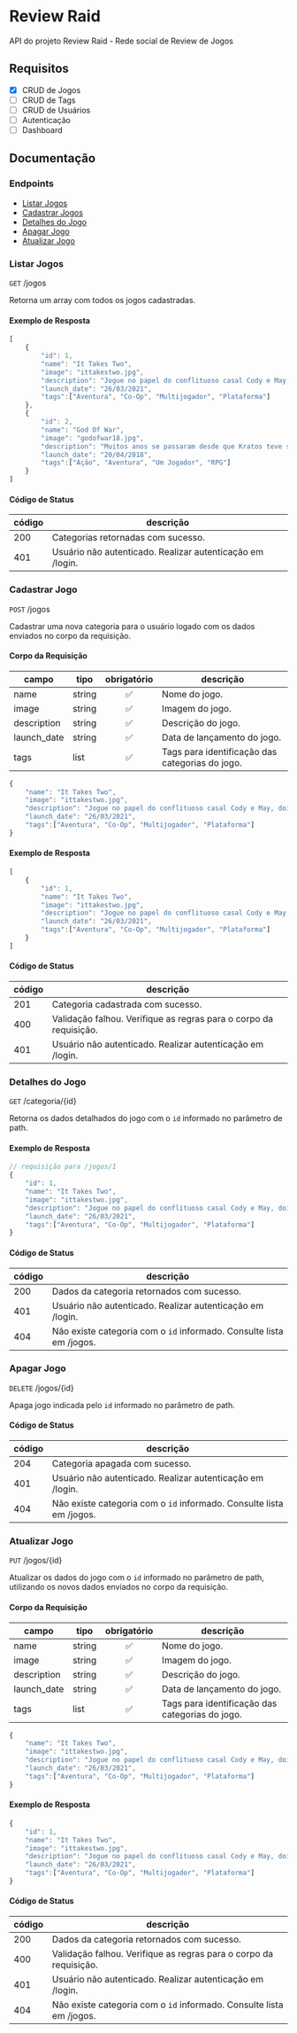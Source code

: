 # Review Raid

API do projeto Review Raid - Rede social de Review de Jogos

## Requisitos

- [x] CRUD de Jogos
- [ ] CRUD de Tags
- [ ] CRUD de Usuários
- [ ] Autenticação
- [ ] Dashboard

## Documentação

### Endpoints

- [Listar Jogos](#listar-jogos)
- [Cadastrar Jogos](#cadastrar-jogo)
- [Detalhes do Jogo](#detalhes-do-jogo)
- [Apagar Jogo](#apagar-jogo)
- [Atualizar Jogo](#atualizar-jogo)

### Listar Jogos

`GET` /jogos

Retorna um array com todos os jogos cadastradas.

#### Exemplo de Resposta
```js
[
    {
        "id": 1,
        "name": "It Takes Two",
        "image": "ittakestwo.jpg",
        "description": "Jogue no papel do conflituoso casal Cody e May, dois humanos transformados em bonecos por um feitiço. Juntos, presos em um mundo fantástico onde o imprevisível está sempre à espreita, são obrigados a trabalhar para salvar seu relacionamento conturbado. Domine habilidades de personagem únicas e interligadas em cada nível. Ajude e receba ajuda em obstáculos inesperados e momentos divertidos.",
        "launch_date": "26/03/2021",
        "tags":["Aventura", "Co-Op", "Multijogador", "Plataforma"]
    },
    {
        "id": 2,
        "name": "God Of War",
        "image": "godofwar18.jpg",
        "description": "Muitos anos se passaram desde que Kratos teve sua vingança contra os deuses do Olimpo, e agora ele vive com seu filho Atreus em Midgard. O jogo começa após a morte da segunda esposa de Kratos e mãe de Atreus, Faye. Seu último desejo era que suas cinzas fossem espalhadas no pico mais alto dos nove reinos nórdicos. Antes de iniciar sua jornada, Kratos é confrontado por um homem misterioso com poderes divinos. Depois de aparentemente matá-lo, Kratos e Atreus partem em sua jornada.",
        "launch_date": "20/04/2018",
        "tags":["Ação", "Aventura", "Um Jogador", "RPG"]
    }
]
```

#### Código de Status
| código | descrição
|--------|----------
| 200 | Categorias retornadas com sucesso.
| 401 | Usuário não autenticado. Realizar autenticação em /login.


### Cadastrar Jogo

`POST` /jogos

Cadastrar uma nova categoria para o usuário logado com os dados enviados no corpo da requisição.

#### Corpo da Requisição

| campo | tipo | obrigatório | descrição
|-------|------|:-----------:|----------
| name | string | ✅ | Nome do jogo.
| image | string | ✅ | Imagem do jogo.
| description | string | ✅ | Descrição do jogo.
| launch_date | string | ✅ | Data de lançamento do jogo.
| tags | list | ✅ | Tags para identificação das categorias do jogo.

```js
{
    "name": "It Takes Two",
    "image": "ittakestwo.jpg",
    "description": "Jogue no papel do conflituoso casal Cody e May, dois humanos transformados em bonecos por um feitiço. Juntos, presos em um mundo fantástico onde o imprevisível está sempre à espreita, são obrigados a trabalhar para salvar seu relacionamento conturbado. Domine habilidades de personagem únicas e interligadas em cada nível. Ajude e receba ajuda em obstáculos inesperados e momentos divertidos.",
    "launch_date": "26/03/2021",
    "tags":["Aventura", "Co-Op", "Multijogador", "Plataforma"]
}
```

#### Exemplo de Resposta
```js
[
    {
        "id": 1,
        "name": "It Takes Two",
        "image": "ittakestwo.jpg",
        "description": "Jogue no papel do conflituoso casal Cody e May, dois humanos transformados em bonecos por um feitiço. Juntos, presos em um mundo fantástico onde o imprevisível está sempre à espreita, são obrigados a trabalhar para salvar seu relacionamento conturbado. Domine habilidades de personagem únicas e interligadas em cada nível. Ajude e receba ajuda em obstáculos inesperados e momentos divertidos.",
        "launch_date": "26/03/2021",
        "tags":["Aventura", "Co-Op", "Multijogador", "Plataforma"]
    }
]
```

#### Código de Status
| código | descrição
|--------|----------
| 201 | Categoria cadastrada com sucesso.
| 400 | Validação falhou. Verifique as regras para o corpo da requisição.
| 401 | Usuário não autenticado. Realizar autenticação em /login.

### Detalhes do Jogo

`GET` /categoria/{id}

Retorna os dados detalhados do jogo com o `id` informado no parâmetro de path.

#### Exemplo de Resposta
```js
// requisição para /jogos/1
{
    "id": 1,
    "name": "It Takes Two",
    "image": "ittakestwo.jpg",
    "description": "Jogue no papel do conflituoso casal Cody e May, dois humanos transformados em bonecos por um feitiço. Juntos, presos em um mundo fantástico onde o imprevisível está sempre à espreita, são obrigados a trabalhar para salvar seu relacionamento conturbado. Domine habilidades de personagem únicas e interligadas em cada nível. Ajude e receba ajuda em obstáculos inesperados e momentos divertidos.",
    "launch_date": "26/03/2021",
    "tags":["Aventura", "Co-Op", "Multijogador", "Plataforma"]
}
```

#### Código de Status
| código | descrição
|--------|----------
| 200 | Dados da categoria retornados com sucesso.
| 401 | Usuário não autenticado. Realizar autenticação em /login.
| 404 | Não existe categoria com o `id` informado. Consulte lista em /jogos.

### Apagar Jogo

`DELETE` /jogos/{id}

Apaga jogo indicada pelo `id` informado no parâmetro de path.

#### Código de Status
| código | descrição
|--------|----------
| 204 | Categoria apagada com sucesso.
| 401 | Usuário não autenticado. Realizar autenticação em /login.
| 404 | Não existe categoria com o `id` informado. Consulte lista em /jogos.

### Atualizar Jogo

`PUT` /jogos/{id}

Atualizar os dados do jogo com o `id` informado no parâmetro de path, utilizando os novos dados enviados no corpo da requisição.

#### Corpo da Requisição

| campo | tipo | obrigatório | descrição
|-------|------|:-----------:|----------
| name | string | ✅ | Nome do jogo.
| image | string | ✅ | Imagem do jogo.
| description | string | ✅ | Descrição do jogo.
| launch_date | string | ✅ | Data de lançamento do jogo.
| tags | list | ✅ | Tags para identificação das categorias do jogo.

```js
{
    "name": "It Takes Two",
    "image": "ittakestwo.jpg",
    "description": "Jogue no papel do conflituoso casal Cody e May, dois humanos transformados em bonecos por um feitiço. Juntos, presos em um mundo fantástico onde o imprevisível está sempre à espreita, são obrigados a trabalhar para salvar seu relacionamento conturbado. Domine habilidades de personagem únicas e interligadas em cada nível. Ajude e receba ajuda em obstáculos inesperados e momentos divertidos.",
    "launch_date": "26/03/2021",
    "tags":["Aventura", "Co-Op", "Multijogador", "Plataforma"]
}
```
#### Exemplo de Resposta

```js
{
    "id": 1,
    "name": "It Takes Two",
    "image": "ittakestwo.jpg",
    "description": "Jogue no papel do conflituoso casal Cody e May, dois humanos transformados em bonecos por um feitiço. Juntos, presos em um mundo fantástico onde o imprevisível está sempre à espreita, são obrigados a trabalhar para salvar seu relacionamento conturbado. Domine habilidades de personagem únicas e interligadas em cada nível. Ajude e receba ajuda em obstáculos inesperados e momentos divertidos.",
    "launch_date": "26/03/2021",
    "tags":["Aventura", "Co-Op", "Multijogador", "Plataforma"]
}
```

#### Código de Status
| código | descrição
|--------|----------
| 200 | Dados da categoria retornados com sucesso.
| 400 | Validação falhou. Verifique as regras para o corpo da requisição.
| 401 | Usuário não autenticado. Realizar autenticação em /login.
| 404 | Não existe categoria com o `id` informado. Consulte lista em /jogos.